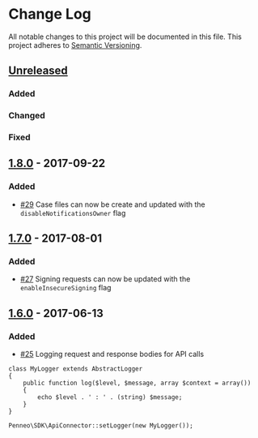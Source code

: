# Change Log
All notable changes to this project will be documented in this file.
This project adheres to [Semantic Versioning](http://semver.org/).

## [Unreleased]
### Added

### Changed

### Fixed

## [1.8.0] - 2017-09-22
### Added
- [\#29] Case files can now be create and updated with the `disableNotificationsOwner` flag

## [1.7.0] - 2017-08-01
### Added
- [\#27] Signing requests can now be updated with the `enableInsecureSigning` flag

## [1.6.0] - 2017-06-13
### Added
- [\#25] Logging request and response bodies for API calls
```
class MyLogger extends AbstractLogger
{
    public function log($level, $message, array $context = array())
    {
        echo $level . ' : ' . (string) $message;
    }
}

Penneo\SDK\ApiConnector::setLogger(new MyLogger());
```

[comment]: # (Build Comparison Links)

[unreleased]: https://github.com/Penneo/sdk-php/compare/1.8.0...HEAD
[1.8.0]: https://github.com/Penneo/sdk-php/compare/1.7.0...1.8.0
[1.7.0]: https://github.com/Penneo/sdk-php/compare/1.6.0...1.7.0
[1.6.0]: https://github.com/Penneo/sdk-php/compare/1.5.0...1.6.0

[comment]: # (Issue Links)
[\#29]: https://github.com/Penneo/sdk-php/issues/29
[\#27]: https://github.com/Penneo/sdk-php/issues/27
[\#25]: https://github.com/Penneo/sdk-php/issues/25
